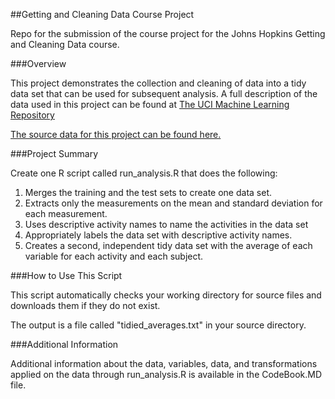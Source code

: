 ﻿##Getting and Cleaning Data Course Project

Repo for the submission of the course project for the Johns Hopkins Getting and Cleaning Data course.

###Overview

This project demonstrates the collection and cleaning of data into a tidy data set that can be used for subsequent analysis. A full description of the data used in this project can be found at [The UCI Machine Learning Repository](http://archive.ics.uci.edu/ml/datasets/Human+Activity+Recognition+Using+Smartphones)

[The source data for this project can be found here.](https://d396qusza40orc.cloudfront.net/getdata%2Fprojectfiles%2FUCI%20HAR%20Dataset.zip)


###Project Summary

Create one R script called run_analysis.R that does the following:

1. Merges the training and the test sets to create one data set. 
2. Extracts only the measurements on the mean and standard deviation for each measurement. 
3. Uses descriptive activity names to name the activities in the data set 
4. Appropriately labels the data set with descriptive activity names. 
5. Creates a second, independent tidy data set with the average of each variable for each activity and each subject.


###How to Use This Script

This script automatically checks your working directory for source files and downloads them if they do not exist.

The output is a file called "tidied_averages.txt" in your source directory.


###Additional Information

Additional information about the data, variables, data, and transformations applied on the data through run_analysis.R is available in the CodeBook.MD file.